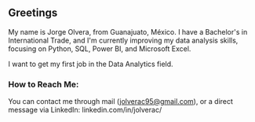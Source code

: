 ## Greetings

My name is Jorge Olvera, from Guanajuato, México. I have a Bachelor's in International Trade, and I'm currently improving my data analysis skills, focusing on Python, SQL, Power BI, and Microsoft Excel.

I want to get my first job in the Data Analytics field.

### How to Reach Me:
You can contact me through mail (jolverac95@gmail.com), or a direct message via LinkedIn: linkedin.com/in/jolverac/
